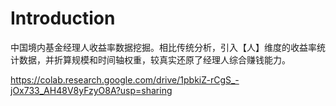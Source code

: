 # Introduction
中国境内基金经理人收益率数据挖掘。相比传统分析，引入【人】维度的收益率统计数据，并折算规模和时间轴权重，较真实还原了经理人综合赚钱能力。

https://colab.research.google.com/drive/1pbkiZ-rCgS_-jOx733_AH48V8yFzyO8A?usp=sharing
